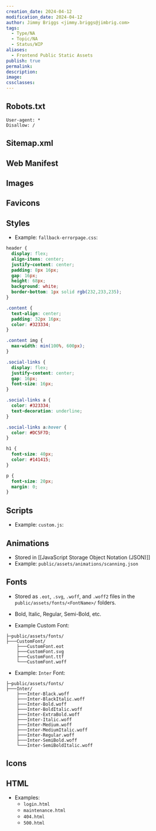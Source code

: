 ```yaml
---
creation_date: 2024-04-12
modification_date: 2024-04-12
author: Jimmy Briggs <jimmy.briggs@jimbrig.com>
tags:
  - Type/NA
  - Topic/NA
  - Status/WIP
aliases:
  - Frontend Public Static Assets
publish: true
permalink:
description:
image:
cssclasses:
---
```


## Robots.txt

```plaintext
User-agent: *
Disallow: /
```

## Sitemap.xml

## Web Manifest

## Images

## Favicons

## Styles

- Example: `fallback-errorpage.css`:

```css
header {
  display: flex;
  align-items: center;
  justify-content: center;
  padding: 8px 16px;
  gap: 16px;
  height: 68px;
  background: white;
  border-bottom: 1px solid rgb(232,233,235);
}

.content {
  text-align: center;
  padding: 32px 16px;
  color: #323334;
}

.content img {
  max-width: min(100%, 600px);
}

.social-links {
  display: flex;
  justify-content: center;
  gap: 16px;
  font-size: 16px;
}

.social-links a {
  color: #323334;
  text-decoration: underline;
}

.social-links a:hover {
  color: #DC5F7D;
}

h1 {
  font-size: 40px;
  color: #141415;
}

p {
  font-size: 20px;
  margin: 0;
}
```

## Scripts

- Example: `custom.js`:

## Animations

- Stored in [[JavaScript Storage Object Notation (JSON)]]
- Example: `public/assets/animations/scanning.json`

## Fonts

- Stored as `.eot`, `.svg`, `.woff`, and `.woff2` files in the `public/assets/fonts/<FontName>/` folders.
- Bold, Italic, Regular, Semi-Bold, etc.

- Example Custom Font:

```plaintext
├─public/assets/fonts/
├───CustomFont/
    ├───CustomFont.eot
    ├───CustomFont.svg
    ├───CustomFont.ttf
    └───CustomFont.woff
```


- Example: `Inter` Font:

```plaintext
├─public/assets/fonts/
├───Inter/
    ├───Inter-Black.woff
    ├───Inter-BlackItalic.woff
    ├───Inter-Bold.woff
    ├───Inter-BoldItalic.woff
    ├───Inter-ExtraBold.woff
    ├───Inter-Italic.woff
    ├───Inter-Medium.woff
    ├───Inter-MediumItalic.woff
    ├───Inter-Regular.woff
    ├───Inter-SemiBold.woff
    └───Inter-SemiBoldItalic.woff
```

## Icons

## HTML

- Examples:
	- `login.html`
	- `maintenance.html`
	- `404.html`
	- `500.html`





